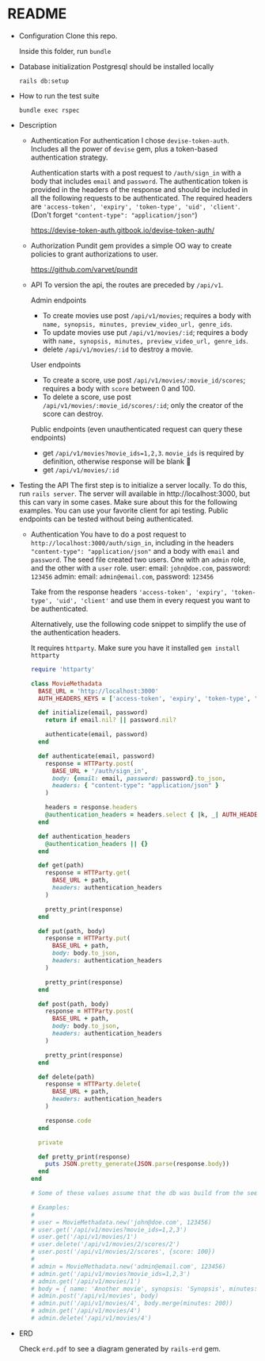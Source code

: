 # README

* Configuration
  Clone this repo.

  Inside this folder, run `bundle`

* Database initialization
  Postgresql should be installed locally

  `rails db:setup`

* How to run the test suite

  `bundle exec rspec`

* Description
  * Authentication
    For authentication I chose `devise-token-auth`. Includes all the power of `devise` gem, plus a token-based authentication strategy.

    Authentication starts with a post request to `/auth/sign_in` with a body that includes `email` and `password`.
    The authentication token is provided in the headers of the response and should be included in all the following
    requests to be authenticated.
    The required headers are `'access-token', 'expiry', 'token-type', 'uid', 'client'`. (Don't forget `"content-type": "application/json"`)

    https://devise-token-auth.gitbook.io/devise-token-auth/

  * Authorization
    Pundit gem provides a simple OO way to create policies to grant authorizations to user.

    https://github.com/varvet/pundit

  * API
    To version the api, the routes are preceded by `/api/v1`.

    Admin endpoints
    - To create movies use post `/api/v1/movies`; requires a body with `name, synopsis, minutes, preview_video_url, genre_ids`.
    - To update movies use put `/api/v1/movies/:id`; requires a body with `name, synopsis, minutes, preview_video_url, genre_ids`.
    - delete `/api/v1/movies/:id` to destroy a movie.

    User endpoints
    - To create a score, use post `/api/v1/movies/:movie_id/scores`; requires a body with `score` between 0 and 100.
    - To delete a score, use post `/api/v1/movies/:movie_id/scores/:id`; only the creator of the score can destroy.

    Public endpoints (even unauthenticated request can query these endpoints)
    - get `/api/v1/movies?movie_ids=1,2,3`. `movie_ids` is required by definition, otherwise response will be blank 🤷
    - get `/api/v1/movies/:id`

* Testing the API
  The first step is to initialize a server locally. To do this, run `rails server`.
  The server will available in http://localhost:3000, but this can vary in some cases. Make sure about this for the following examples.
  You can use your favorite client for api testing. Public endpoints can be tested without being authenticated.

  - Authentication
    You have to do a post request to `http://localhost:3000/auth/sign_in`, including in the headers `"content-type": "application/json"` and a body with `email` and `password`.
    The seed file created two users. One with an `admin` role, and the other with a `user` role.
    user: email: `john@doe.com`, password: `123456`
    admin: email: `admin@email.com`, password: `123456`

    Take from the response headers `'access-token', 'expiry', 'token-type', 'uid', 'client'` and use them in every request you want to be authenticated.

    Alternatively, use the following code snippet to simplify the use of the authentication headers.

    It requires `httparty`. Make sure you have it installed `gem install httparty`

    ```ruby
    require 'httparty'

    class MovieMethadata
      BASE_URL = 'http://localhost:3000'
      AUTH_HEADERS_KEYS = ['access-token', 'expiry', 'token-type', 'uid', 'client', 'content-type']

      def initialize(email, password)
        return if email.nil? || password.nil?

        authenticate(email, password)
      end

      def authenticate(email, password)
        response = HTTParty.post(
          BASE_URL + '/auth/sign_in',
          body: {email: email, password: password}.to_json,
          headers: { "content-type": "application/json" }
        )

        headers = response.headers
        @authentication_headers = headers.select { |k, _| AUTH_HEADERS_KEYS.include?(k) }.transform_values(&:first)
      end

      def authentication_headers
        @authentication_headers || {}
      end

      def get(path)
        response = HTTParty.get(
          BASE_URL + path,
          headers: authentication_headers
        )

        pretty_print(response)
      end

      def put(path, body)
        response = HTTParty.put(
          BASE_URL + path,
          body: body.to_json,
          headers: authentication_headers
        )

        pretty_print(response)
      end

      def post(path, body)
        response = HTTParty.post(
          BASE_URL + path,
          body: body.to_json,
          headers: authentication_headers
        )

        pretty_print(response)
      end

      def delete(path)
        response = HTTParty.delete(
          BASE_URL + path,
          headers: authentication_headers
        )

        response.code
      end

      private

      def pretty_print(response)
        puts JSON.pretty_generate(JSON.parse(response.body))
      end
    end

    # Some of these values assume that the db was build from the seed file

    # Examples:
    #
    # user = MovieMethadata.new('john@doe.com', 123456)
    # user.get('/api/v1/movies?movie_ids=1,2,3')
    # user.get('/api/v1/movies/1')
    # user.delete('/api/v1/movies/2/scores/2')
    # user.post('/api/v1/movies/2/scores', {score: 100})
    #
    # admin = MovieMethadata.new('admin@email.com', 123456)
    # admin.get('/api/v1/movies?movie_ids=1,2,3')
    # admin.get('/api/v1/movies/1')
    # body = { name: 'Another movie', synopsis: 'Synopsis', minutes: 123, preview_video_url: 'www.youtube.com', genre_ids: [1,2,3] }
    # admin.post('/api/v1/movies', body)
    # admin.put('/api/v1/movies/4', body.merge(minutes: 200))
    # admin.get('/api/v1/movies/4')
    # admin.delete('/api/v1/movies/4')
    ```
* ERD

  Check `erd.pdf` to see a diagram generated by `rails-erd` gem.

